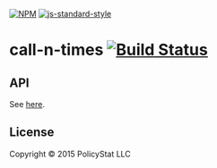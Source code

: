 [![NPM](https://nodei.co/npm/call-n-times.png)](https://nodei.co/npm/call-n-times/)
 [![js-standard-style](https://raw.githubusercontent.com/feross/standard/master/badge.png)](https://github.com/feross/standard)

# call-n-times  [![Build Status](https://travis-ci.org/PolicyStat/call-n-times.svg)](https://travis-ci.org/PolicyStat/call-n-times) 

## API

See [here](./index.js).

## License

Copyright © 2015 PolicyStat LLC